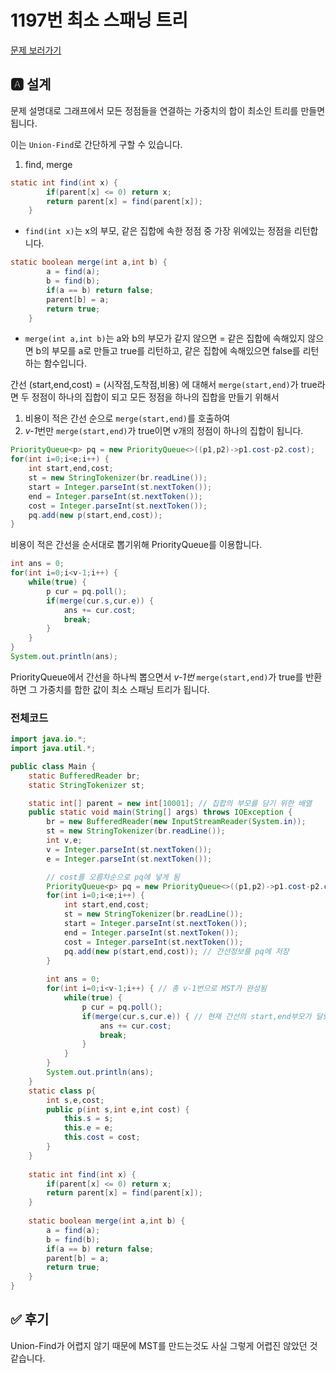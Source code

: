 # 1197번 최소 스패닝 트리
[문제 보러가기](https://www.acmicpc.net/problem/1197)

## 🅰 설계
문제 설명대로 그래프에서 모든 정점들을 연결하는 가중치의 합이 최소인 트리를 만들면 됩니다.  

이는 `Union-Find`로 간단하게 구할 수 있습니다.  

1. find, merge

```java
static int find(int x) {
		if(parent[x] <= 0) return x;
		return parent[x] = find(parent[x]);
	}
```
- `find(int x)`는 x의 부모, 같은 집합에 속한 정점 중 가장 위에있는 정점을 리턴합니다.  

```java
static boolean merge(int a,int b) {
		a = find(a);
		b = find(b);
		if(a == b) return false;
		parent[b] = a;
		return true;
	}
```
- `merge(int a,int b)`는 a와 b의 부모가 같지 않으면 = 같은 집합에 속해있지 않으면 b의 부모를 a로 만들고 true를 리턴하고, 같은 집합에 속해있으면 false를 리턴하는 함수입니다.  

간선 (start,end,cost) = (시작점,도착점,비용) 에 대해서 `merge(start,end)`가 true라면 두 정점이 하나의 집합이 되고 모든 정점을 하나의 집합을 만들기 위해서  
1. 비용이 적은 간선 순으로 `merge(start,end)`를 호출하여  
2. *v-1*번만 `merge(start,end)`가 true이면 v개의 정점이 하나의 집합이 됩니다.  

```java
PriorityQueue<p> pq = new PriorityQueue<>((p1,p2)->p1.cost-p2.cost);
for(int i=0;i<e;i++) {
	int start,end,cost;
	st = new StringTokenizer(br.readLine());
	start = Integer.parseInt(st.nextToken());
	end = Integer.parseInt(st.nextToken());
	cost = Integer.parseInt(st.nextToken());
	pq.add(new p(start,end,cost));
}
```
비용이 적은 간선을 순서대로 뽑기위해 PriorityQueue를 이용합니다.

```java
int ans = 0;
for(int i=0;i<v-1;i++) {
	while(true) {
		p cur = pq.poll();
		if(merge(cur.s,cur.e)) {
			ans += cur.cost;
			break;
		}
	}
}
System.out.println(ans);
```
PriorityQueue에서 간선을 하나씩 뽑으면서 *v-1번* `merge(start,end)`가 true를 반환하면 그 가중치를 합한 값이 최소 스패닝 트리가 됩니다.  

### 전체코드

```java
import java.io.*;
import java.util.*;

public class Main {
	static BufferedReader br;
	static StringTokenizer st;

	static int[] parent = new int[10001]; // 집합의 부모를 담기 위한 배열
	public static void main(String[] args) throws IOException {
		br = new BufferedReader(new InputStreamReader(System.in));
		st = new StringTokenizer(br.readLine());
		int v,e;
		v = Integer.parseInt(st.nextToken());
		e = Integer.parseInt(st.nextToken());

		// cost를 오름차순으로 pq에 넣게 됨
		PriorityQueue<p> pq = new PriorityQueue<>((p1,p2)->p1.cost-p2.cost); 
		for(int i=0;i<e;i++) {
			int start,end,cost;
			st = new StringTokenizer(br.readLine());
			start = Integer.parseInt(st.nextToken());
			end = Integer.parseInt(st.nextToken());
			cost = Integer.parseInt(st.nextToken());
			pq.add(new p(start,end,cost)); // 간선정보를 pq에 저장
		}
		
		int ans = 0;
		for(int i=0;i<v-1;i++) { // 총 v-1번으로 MST가 완성됨
			while(true) {
				p cur = pq.poll();
				if(merge(cur.s,cur.e)) { // 현재 간선의 start,end부모가 달랐으면 하나의 집합으로 합쳐짐
					ans += cur.cost;
					break;
				}
			}
		}
		System.out.println(ans);
	}
	static class p{
		int s,e,cost;
		public p(int s,int e,int cost) {
			this.s = s;
			this.e = e;
			this.cost = cost;
		}
	}
	
	static int find(int x) {
		if(parent[x] <= 0) return x;
		return parent[x] = find(parent[x]);
	}
	
	static boolean merge(int a,int b) {
		a = find(a);
		b = find(b);
		if(a == b) return false;
		parent[b] = a;
		return true;
	}
}
```

## ✅ 후기
Union-Find가 어렵지 않기 때문에 MST를 만드는것도 사실 그렇게 어렵진 않았던 것 같습니다.
